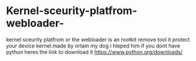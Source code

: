 # Kernel-sceurity-platfrom-webloader-
kernel sceurity platfrom or the webloader is an rootkit remove tool it protect your device kernel.made by ortain my dog i hleped him
if you dont have python heres the link to download it https://www.python.org/downloads/
